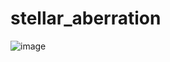 # stellar_aberration
![image](https://github.com/shahadatw6/stellar_aberration/assets/105967896/9978a909-c8c0-4fbd-bcb0-584be23281f2)

